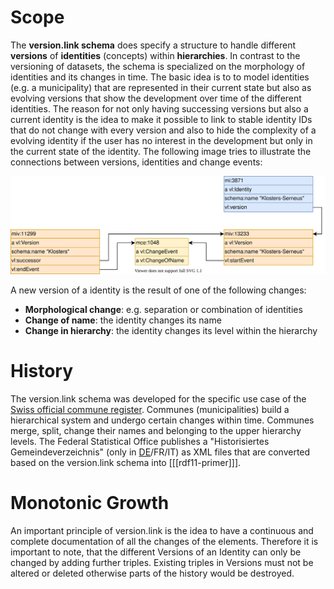 # Scope
The **version.link schema** does specify a structure to handle different **versions** of **identities** (concepts) within **hierarchies**. In contrast to the versioning of datasets, the schema is specialized on the morphology of identities and its changes in time. The basic idea is to to model identities (e.g. a municipality) that are represented in their current state but also as evolving versions that show the development over time of the different identities. The reason for not only having successing versions but also a current identity is the idea to make it possible to link to stable identity IDs that do not change with every version and also to hide the complexity of a evolving identity if the user has no interest in the development but only in the current state of the identity. The following image tries to illustrate the connections between versions, identities and change events:

![Basic version.link schema structure](./img/basics.svg)

A new version of a identity is the result of one of the following changes:

* **Morphological change**: e.g. separation or combination of identities
* **Change of name**: the identity changes its name
* **Change in hierarchy**: the identity changes its level within the hierarchy

# History
The version.link schema was developed for the specific use case of the [Swiss official commune register](https://www.bfs.admin.ch/bfs/en/home/basics/swiss-official-commune-register.html). Communes (municipalities) build a hierarchical system and undergo certain changes within time. Communes merge, split, change their names and belonging to the upper hierarchy levels. The Federal Statistical Office publishes a "Historisiertes Gemeindeverzeichnis" (only in [DE](https://www.bfs.admin.ch/bfs/de/home/grundlagen/agvch/historisiertes-gemeindeverzeichnis.html)/FR/IT) as XML files that are converted based on the version.link schema into [[[rdf11-primer]]].

# Monotonic Growth
An important principle of version.link is the idea to have a continuous and complete documentation of all the changes of the elements. Therefore it is important to note, that the different Versions of an Identity can only be changed by adding further triples. Existing triples in Versions must not be altered or deleted otherwise parts of the history would be destroyed.
